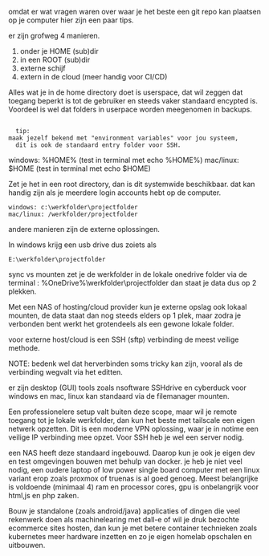 omdat er wat vragen waren over waar je het beste een git repo kan plaatsen op je computer hier zijn een paar tips.

er zijn grofweg 4 manieren.

1. onder je HOME (sub)dir
2. in een ROOT (sub)dir
3. externe schijf
4. extern in de cloud (meer handig voor CI/CD)

Alles wat je in de home directory doet is userspace, dat wil zeggen dat toegang beperkt is tot de gebruiker en steeds vaker standaard encypted is. Voordeel is wel dat folders in userpace worden meegenomen in backups.

```
  
  tip: 
maak jezelf bekend met "environment variables" voor jou systeem,
  dit is ook de standaard entry folder voor SSH.

```  

windows: %HOME% (test in terminal met echo %HOME%)
mac/linux: $HOME (test in terminal met echo $HOME)

Zet je het in een root directory, dan is dit systemwide beschikbaar. dat kan handig zijn als je meerdere login accounts hebt op de computer.

```
windows: c:\werkfolder\projectfolder
mac/linux: /werkfolder/projectfolder
```

andere manieren zijn de externe oplossingen. 

In windows krijg een usb drive dus zoiets als 
```
E:\werkfolder\projectfolder
```

sync vs mounten
zet je de werkfolder in de lokale onedrive folder
via de terminal : %OneDrive%\werkfolder\projectfolder
dan staat je data dus op 2 plekken.

Met een NAS of hosting/cloud provider kun je externe opslag ook lokaal mounten, de data staat dan nog steeds elders op 1 plek, maar zodra je verbonden bent werkt het grotendeels als een gewone lokale folder. 

voor externe host/cloud is een SSH (sftp) verbinding de meest veilige methode. 

NOTE: bedenk wel dat herverbinden soms tricky kan zijn, vooral als de verbinding wegvalt via het editten.

er zijn desktop (GUI) tools zoals nsoftware SSHdrive en cyberduck voor windows en mac, linux kan standaard via de filemanager mounten. 

Een professionelere setup valt buiten deze scope, maar wil je remote toegang tot je lokale werkfolder, dan kun het beste met tailscale een eigen netwerk opzetten. Dit is een moderne VPN oplossing, waar je in notime een veilige IP verbinding mee opzet. Voor SSH heb je wel een server nodig.

een NAS heeft deze standaard ingebouwd. Daarop kun je ook je eigen dev en test omgevingen bouwen met behulp van docker. je heb je niet veel nodig, een oudere laptop of low power single board computer met een linux variant erop zoals proxmox of truenas is al goed genoeg. Meest belangrijke is voldoende (minimaal 4) ram en processor cores, gpu is onbelangrijk voor html,js en php zaken.

Bouw je standalone (zoals android/java) applicaties of dingen die veel rekenwerk doen als machinelearing met dall-e of wil je druk bezochte ecommerce sites hosten, dan kun je met betere container technieken zoals kubernetes meer hardware inzetten en zo je eigen homelab opschalen en uitbouwen.








